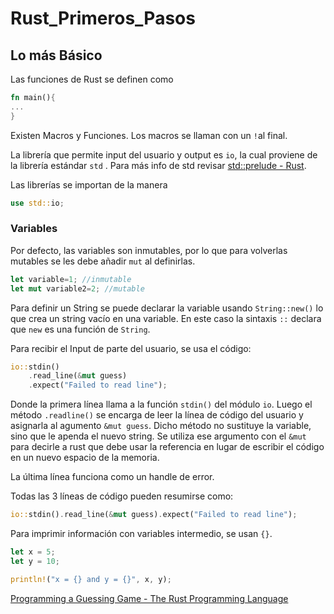 # Rust_Primeros_Pasos

## Lo más Básico

Las funciones de Rust se definen como

```rust
fn main(){
...
}
```

Existen Macros y Funciones. Los macros se llaman con un `!`al final.

La librería que permite input del usuario y output es `io`, la cual proviene de la librería estándar `std` . Para más info de std revisar [std::prelude - Rust](https://doc.rust-lang.org/stable/std/prelude/index.html).

Las librerías se importan de la manera

```rust
use std::io;
```

### Variables

Por defecto, las variables son inmutables, por lo que para volverlas mutables se les debe añadir `mut` al definirlas.

```rust
let variable=1; //inmutable
let mut variable2=2; //mutable
```

Para definir un String se puede declarar la variable usando `String::new()` lo que crea un string vacío en una variable. En este caso la sintaxis `::` declara que `new` es una función de `String`.

Para recibir el Input de parte del usuario, se usa el código:

```rust
io::stdin()
    .read_line(&mut guess)
    .expect("Failed to read line");
```

Donde la primera línea llama a la función `stdin()` del módulo `io`. Luego el método `.readline()` se encarga de leer la línea de código del usuario y asignarla al agumento `&mut guess`. Dicho método no sustituye la variable, sino que le apenda el nuevo string. Se utiliza ese argumento con el `&mut` para decirle a rust que debe usar la referencia en lugar de escribir el código en un nuevo espacio de la memoria.

La última línea funciona como un handle de error.

Todas las 3 líneas de código pueden resumirse como:

```rust
io::stdin().read_line(&mut guess).expect("Failed to read line");
```

Para imprimir información con variables intermedio, se usan `{}`.

```rust
let x = 5;
let y = 10;

println!("x = {} and y = {}", x, y);
```

[Programming a Guessing Game - The Rust Programming Language](https://doc.rust-lang.org/stable/book/ch02-00-guessing-game-tutorial.html#generating-a-secret-number)

